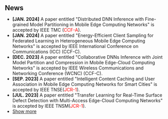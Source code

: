 <h1 id="news"></h1>

<h2 style="margin: 30px 0px 10px;">News</h2>

<ul>

<li><strong>[JAN. 2024]</strong> A paper entitled "Distributed DNN Inference with Fine-grained Model Partitioning in Mobile Edge Computing Networks" is accepted by IEEE TMC (<Font color="red">CCF-A</Font>).</li>
<li><strong>[JAN. 2024]</strong> A paper entitled "Energy-Efficient Client Sampling for Federated Learning in Heterogeneous Mobile Edge Computing Networks" is accepted by IEEE International Conference on Communications (ICC) (CCF-C).</li>
<li><strong>[DEC. 2023]</strong> A paper entitled "Collaborative DNNs Inference with Joint Model Partition and Compression in Mobile Edge-Cloud Computing Networks" is accepted by IEEE Wireless Communications and Networking Conference (WCNC) (CCF-C).</li>
<li><strong>[SEP. 2023]</strong> A paper entitled "Intelligent Content Caching and User Association in Mobile Edge Computing Networks for Smart Cities" is accepted by IEEE TNSE(<Font color="red">JCR-1</Font>).</li>
<li><strong>[JUL. 2023]</strong> A paper entitled "Transfer Learning for Real-Time Surface Defect Detection with Multi-Access Edge-Cloud Computing Networks" is accepted by IEEE TNSM(<Font color="red">JCR-1</Font>).</li>
<li> <a href="javascript:toggle_vis('newsmore')">Show more</a> </li>
<div id="newsmore" style="display:none">
<li><strong>[JAN. 2023]</strong> A paper entitled "Energy-Efficient Dynamic Asynchronous Federated Learning in Mobile Edge Computing Networks" is accepted by IEEE International Conference on Communications (ICC) (CCF-C).</li>
<li><strong>[JAN. 2022]</strong> A paper entitled "Energy-Time Efficient Task Offloading for Mobile Edge Computing in Hot-Spot Scenarios" is accepted by IEEE International Conference on Communications (ICC) (CCF-C).</li>
<li><strong>[JUN. 2021]</strong> 论文"大数据时代下车联网安全加密认证技术研究"被 计算机科学 期刊全文录用 (CCF-B).</li>
<li><strong>[JAN 2021]</strong> 论文"边缘计算助力工业互联网：架构、应用与挑战"被 计算机科学 期刊全文录用 (CCF-B).</li>
<li><strong>[AUG. 2020]</strong> A paper entitled "Mobility-Aware Content Caching and User Association for Ultra-Dense Mobile Edge Computing Networks" is accepted by IEEE GLOBECOM (CCF-C).</li>
<li><strong>[DEC. 2019]</strong> A paper entitled "Task Offloading for End-Edge-Cloud Orchestrated Computing in Mobile Networks" is accepted by IEEE Wireless Communications and Networking Conference (WCNC) (CCF-C).</li>
</div>
</ul>

